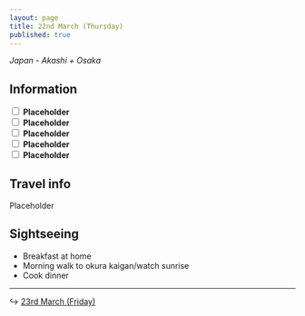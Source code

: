 ```yaml
---
layout: page
title: 22nd March (Thursday)
published: true
---
```

_Japan - Akashi + Osaka_

## Information

<input class="box" type="checkbox" name="221" /><label type="text" class="strikethrough"> <b>Placeholder</b></label><br/>
<input class="box" type="checkbox" name="222" /><label type="text" class="strikethrough"> <b>Placeholder</b></label><br/>
<input class="box" type="checkbox" name="223" /><label type="text" class="strikethrough"> <b>Placeholder</b></label><br/>
<input class="box" type="checkbox" name="224" /><label type="text" class="strikethrough"> <b>Placeholder</b></label><br/>
<input class="box" type="checkbox" name="225" /><label type="text" class="strikethrough"> <b>Placeholder</b></label><br/>

## Travel info

Placeholder

## Sightseeing

- Breakfast at home
- Morning walk to okura kaigan/watch sunrise
- Cook dinner

<hr>

↪ [23rd March (Friday)](/days/week2/23mar)
